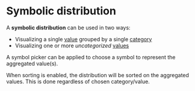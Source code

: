 # Symbolic distribution

A **symbolic distribution** can be used in two ways:
* Visualizing a single [value](../concepts/value.md) grouped by a single [category](../concepts/index.md)
* Visualizing one or more *uncategorized* [values](../concepts/index.md)

A symbol picker can be applied to choose a symbol to represent the aggregated value(s).

When sorting is enabled, the distribution will be sorted on the aggregated values. This is done regardless of chosen category/value.
